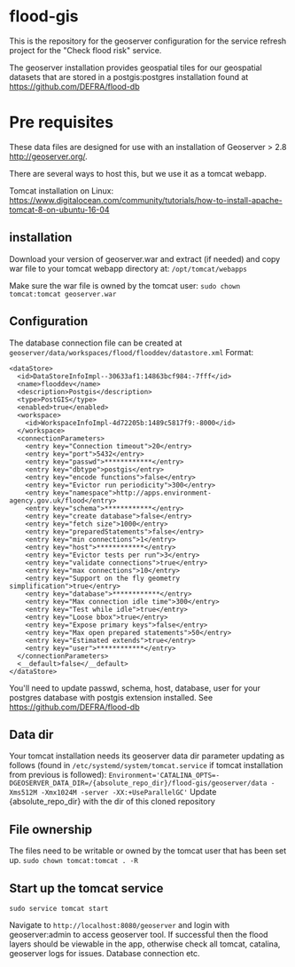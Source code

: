 # flood-gis

This is the repository for the geoserver configuration for the service refresh project for the "Check flood risk" service.

The geoserver installation provides geospatial tiles for our geospatial datasets that are stored in a postgis:postgres installation found at https://github.com/DEFRA/flood-db

# Pre requisites

These data files are designed for use with an installation of Geoserver > 2.8 http://geoserver.org/.

There are several ways to host this, but we use it as a tomcat webapp.

Tomcat installation on Linux: https://www.digitalocean.com/community/tutorials/how-to-install-apache-tomcat-8-on-ubuntu-16-04

## installation

Download your version of geoserver.war and extract (if needed) and copy war file to your tomcat webapp directory at: `/opt/tomcat/webapps`

Make sure the war file is owned by the tomcat user: `sudo chown tomcat:tomcat geoserver.war`

## Configuration
The database connection file can be created at `geoserver/data/workspaces/flood/flooddev/datastore.xml`
Format:
```
<dataStore>
  <id>DataStoreInfoImpl--30633af1:14863bcf984:-7fff</id>
  <name>flooddev</name>
  <description>Postgis</description>
  <type>PostGIS</type>
  <enabled>true</enabled>
  <workspace>
    <id>WorkspaceInfoImpl-4d72205b:1489c5817f9:-8000</id>
  </workspace>
  <connectionParameters>
    <entry key="Connection timeout">20</entry>
    <entry key="port">5432</entry>
    <entry key="passwd">************</entry>
    <entry key="dbtype">postgis</entry>
    <entry key="encode functions">false</entry>
    <entry key="Evictor run periodicity">300</entry>
    <entry key="namespace">http://apps.environment-agency.gov.uk/flood</entry>
    <entry key="schema">************</entry>
    <entry key="create database">false</entry>
    <entry key="fetch size">1000</entry>
    <entry key="preparedStatements">false</entry>
    <entry key="min connections">1</entry>
    <entry key="host">************</entry> 	
    <entry key="Evictor tests per run">3</entry>
    <entry key="validate connections">true</entry>
    <entry key="max connections">10</entry>
    <entry key="Support on the fly geometry simplification">true</entry>
    <entry key="database">************</entry>
    <entry key="Max connection idle time">300</entry>
    <entry key="Test while idle">true</entry>
    <entry key="Loose bbox">true</entry>
    <entry key="Expose primary keys">false</entry>
    <entry key="Max open prepared statements">50</entry>
    <entry key="Estimated extends">true</entry>
    <entry key="user">************</entry>
  </connectionParameters>
  <__default>false</__default>
</dataStore>
```
You'll need to update passwd, schema, host, database, user for your postgres database with postgis extension installed. See https://github.com/DEFRA/flood-db

## Data dir
Your tomcat installation needs its geoserver data dir parameter updating as follows (found in `/etc/systemd/system/tomcat.service` if tomcat installation from previous is followed):
`Environment='CATALINA_OPTS=-DGEOSERVER_DATA_DIR=/{absolute_repo_dir}/flood-gis/geoserver/data -Xms512M -Xmx1024M -server -XX:+UseParallelGC'`
Update {absolute_repo_dir} with the dir of this cloned repository

## File ownership
The files need to be writable or owned by the tomcat user that has been set up.
`sudo chown tomcat:tomcat . -R`

## Start up the tomcat service
`sudo service tomcat start`

Navigate to `http://localhost:8080/geoserver` and login with geoserver:admin to access geoserver tool. If successful then the flood layers should be viewable in the app, otherwise check all tomcat, catalina, geoserver logs for issues. Database connection etc.


